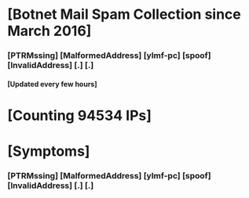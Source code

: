 # [Botnet Mail Spam Collection since March 2016]
### [PTRMssing] [MalformedAddress] [ylmf-pc] [spoof] [InvalidAddress] [.] [.]
#### [Updated every few hours]

# [Counting 94534 IPs]

# [Symptoms] 
###   [PTRMssing] [MalformedAddress] [ylmf-pc] [spoof] [InvalidAddress] [.] [.]
